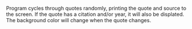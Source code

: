 Program cycles through quotes randomly, printing the quote and source to the screen.
If the quote has a citation and/or year, it will also be displated. The background color will change when the quote changes.
